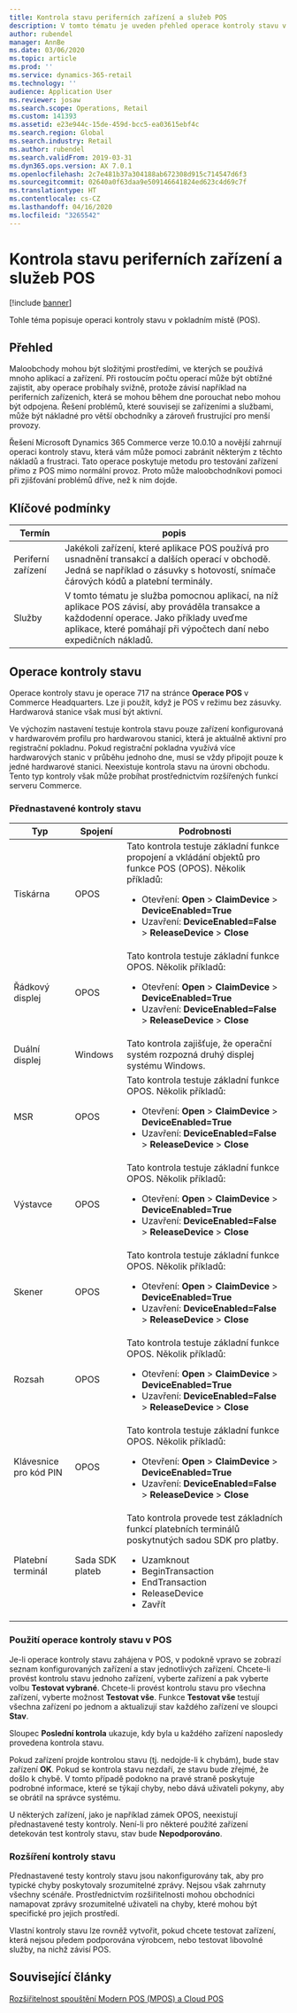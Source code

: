 ```yaml
---
title: Kontrola stavu periferních zařízení a služeb POS
description: V tomto tématu je uveden přehled operace kontroly stavu v pokladním místě (POS).
author: rubendel
manager: AnnBe
ms.date: 03/06/2020
ms.topic: article
ms.prod: ''
ms.service: dynamics-365-retail
ms.technology: ''
audience: Application User
ms.reviewer: josaw
ms.search.scope: Operations, Retail
ms.custom: 141393
ms.assetid: e23e944c-15de-459d-bcc5-ea03615ebf4c
ms.search.region: Global
ms.search.industry: Retail
ms.author: rubendel
ms.search.validFrom: 2019-03-31
ms.dyn365.ops.version: AX 7.0.1
ms.openlocfilehash: 2c7e481b37a304188ab672308d915c714547d6f3
ms.sourcegitcommit: 02640a0f63daa9e509146641824ed623c4d69c7f
ms.translationtype: HT
ms.contentlocale: cs-CZ
ms.lasthandoff: 04/16/2020
ms.locfileid: "3265542"
---
```

# <a name="health-check-for-pos-peripherals-and-services"></a>Kontrola stavu periferních zařízení a služeb POS

[!include [banner](includes/banner.md)]

Tohle téma popisuje operaci kontroly stavu v pokladním místě (POS).

## <a name="overview"></a>Přehled

Maloobchody mohou být složitými prostředími, ve kterých se používá mnoho aplikací a zařízení. Při rostoucím počtu operací může být obtížné zajistit, aby operace probíhaly svižně, protože závisí například na periferních zařízeních, která se mohou během dne porouchat nebo mohou být odpojena. Řešení problémů, které souvisejí se zařízeními a službami, může být nákladné pro větší obchodníky a zároveň frustrující pro menší provozy.

Řešení Microsoft Dynamics 365 Commerce verze 10.0.10 a novější zahrnují operaci kontroly stavu, která vám může pomoci zabránit některým z těchto nákladů a frustraci. Tato operace poskytuje metodu pro testování zařízení přímo z POS mimo normální provoz. Proto může maloobchodníkovi pomoci při zjišťování problémů dříve, než k nim dojde.

## <a name="key-terms"></a>Klíčové podmínky

| Termín | popis |
|---|---|
| Periferní zařízení | Jakékoli zařízení, které aplikace POS používá pro usnadnění transakcí a dalších operací v obchodě. Jedná se například o zásuvky s hotovostí, snímače čárových kódů a platební terminály. |
| Služby | V tomto tématu je služba pomocnou aplikací, na níž aplikace POS závisí, aby prováděla transakce a každodenní operace. Jako příklady uveďme aplikace, které pomáhají při výpočtech daní nebo expedičních nákladů. |

## <a name="health-check-operation"></a>Operace kontroly stavu

Operace kontroly stavu je operace 717 na stránce **Operace POS** v Commerce Headquarters. Lze ji použít, když je POS v režimu bez zásuvky. Hardwarová stanice však musí být aktivní.

Ve výchozím nastavení testuje kontrola stavu pouze zařízení konfigurovaná v hardwarovém profilu pro hardwarovou stanici, která je aktuálně aktivní pro registrační pokladnu. Pokud registrační pokladna využívá více hardwarových stanic v průběhu jednoho dne, musí se vždy připojit pouze k jedné hardwarové stanici. Neexistuje kontrola stavu na úrovni obchodu. Tento typ kontroly však může probíhat prostřednictvím rozšířených funkcí serveru Commerce.

### <a name="out-of-box-health-checks"></a>Přednastavené kontroly stavu

| Typ | Spojení | Podrobnosti |
|---|---|---|
| Tiskárna | OPOS | Tato kontrola testuje základní funkce propojení a vkládání objektů pro funkce POS (OPOS). Několik příkladů:<ul><li>Otevření: **Open** &gt; **ClaimDevice** &gt; **DeviceEnabled=True**</li><li>Uzavření: **DeviceEnabled=False** &gt; **ReleaseDevice** &gt; **Close**</li></ul> |
| Řádkový displej | OPOS | Tato kontrola testuje základní funkce OPOS. Několik příkladů:<ul><li>Otevření: **Open** &gt; **ClaimDevice** &gt; **DeviceEnabled=True**</li><li>Uzavření: **DeviceEnabled=False** &gt; **ReleaseDevice** &gt; **Close**</li></ul> |
| Duální displej | Windows | Tato kontrola zajišťuje, že operační systém rozpozná druhý displej systému Windows. | 
| MSR | OPOS | Tato kontrola testuje základní funkce OPOS. Několik příkladů:<ul><li>Otevření: **Open** &gt; **ClaimDevice** &gt; **DeviceEnabled=True**</li><li>Uzavření: **DeviceEnabled=False** &gt; **ReleaseDevice** &gt; **Close**</li></ul> |
| Výstavce | OPOS | Tato kontrola testuje základní funkce OPOS. Několik příkladů:<ul><li>Otevření: **Open** &gt; **ClaimDevice** &gt; **DeviceEnabled=True**</li><li>Uzavření: **DeviceEnabled=False** &gt; **ReleaseDevice** &gt; **Close**</li></ul> | 
| Skener | OPOS | Tato kontrola testuje základní funkce OPOS. Několik příkladů:<ul><li>Otevření: **Open** &gt; **ClaimDevice** &gt; **DeviceEnabled=True**</li><li>Uzavření: **DeviceEnabled=False** &gt; **ReleaseDevice** &gt; **Close**</li></ul> | 
| Rozsah | OPOS | Tato kontrola testuje základní funkce OPOS. Několik příkladů:<ul><li>Otevření: **Open** &gt; **ClaimDevice** &gt; **DeviceEnabled=True**</li><li>Uzavření: **DeviceEnabled=False** &gt; **ReleaseDevice** &gt; **Close**</li></ul> |
| Klávesnice pro kód PIN | OPOS | Tato kontrola testuje základní funkce OPOS. Několik příkladů:<ul><li>Otevření: **Open** &gt; **ClaimDevice** &gt; **DeviceEnabled=True**</li><li>Uzavření: **DeviceEnabled=False** &gt; **ReleaseDevice** &gt; **Close**</li></ul> |
| Platební terminál | Sada SDK plateb | Tato kontrola provede test základních funkcí platebních terminálů poskytnutých sadou SDK pro platby. <ul><li>Uzamknout</li><li>BeginTransaction</li><li>EndTransaction</li><li>ReleaseDevice</li><li>Zavřít</li></ul> |

### <a name="using-the-health-check-operation-in-the-pos"></a>Použití operace kontroly stavu v POS

Je-li operace kontroly stavu zahájena v POS, v podokně vpravo se zobrazí seznam konfigurovaných zařízení a stav jednotlivých zařízení. Chcete-li provést kontrolu stavu jednoho zařízení, vyberte zařízení a pak vyberte volbu **Testovat vybrané**. Chcete-li provést kontrolu stavu pro všechna zařízení, vyberte možnost **Testovat vše**. Funkce **Testovat vše** testují všechna zařízení po jednom a aktualizují stav každého zařízení ve sloupci **Stav**.

Sloupec **Poslední kontrola** ukazuje, kdy byla u každého zařízení naposledy provedena kontrola stavu.

Pokud zařízení projde kontrolou stavu (tj. nedojde-li k chybám), bude stav zařízení **OK**. Pokud se kontrola stavu nezdaří, ze stavu bude zřejmé, že došlo k chybě. V tomto případě podokno na pravé straně poskytuje podrobné informace, které se týkají chyby, nebo dává uživateli pokyny, aby se obrátil na správce systému.

U některých zařízení, jako je například zámek OPOS, neexistují přednastavené testy kontroly. Není-li pro některé použité zařízení detekován test kontroly stavu, stav bude **Nepodporováno**.

### <a name="extending-health-checks"></a>Rozšíření kontroly stavu

Přednastavené testy kontroly stavu jsou nakonfigurovány tak, aby pro typické chyby poskytovaly srozumitelné zprávy. Nejsou však zahrnuty všechny scénáře. Prostřednictvím rozšiřitelnosti mohou obchodníci namapovat zprávy srozumitelné uživateli na chyby, které mohou být specifické pro jejich prostředí.

Vlastní kontroly stavu lze rovněž vytvořit, pokud chcete testovat zařízení, která nejsou předem podporována výrobcem, nebo testovat libovolné služby, na nichž závisí POS.

## <a name="related-articles"></a>Související články

[Rozšiřitelnost spouštění Modern POS (MPOS) a Cloud POS](https://docs.microsoft.com/dynamics365/commerce/dev-itpro/modern-pos-trigger-extensibility)

